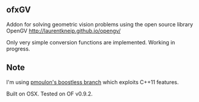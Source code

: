 ## ofxGV
Addon for solving geometric vision problems using the open source library OpenGV
http://laurentkneip.github.io/opengv/

Only very simple conversion functions are implemented.
Working in progress.

## Note
I'm using [pmoulon's boostless branch](https://github.com/pmoulon/opengv/tree/develop_boostless) which exploits C++11 features.

Built on OSX. Tested on OF v0.9.2.
